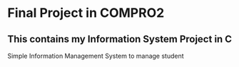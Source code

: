 # Final Project in COMPRO2

## This contains my Information System Project in C

Simple Information Management System to manage student